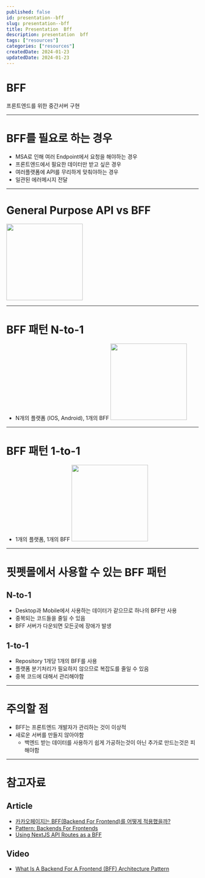 ```yaml
---
published: false
id: presentation--bff
slug: presentation--bff
title: Presentation  Bff
description: presentation  bff
tags: ["resources"]
categories: ["resources"]
createdDate: 2024-01-23
updatedDate: 2024-01-23
---
```


# BFF

프론트엔드를 위한 중간서버 구현


---

# BFF를 필요로 하는 경우

- MSA로 인해 여러 Endpoint에서 요청을 해야하는 경우
- 프론트엔드에서 필요한 데이터만 받고 싶은 경우
- 여러플랫폼에 API를 무리하게 맞춰야하는 경우
- 일관된 에러메시지 전달

---

# General Purpose API vs BFF

<img src="https://samnewman.io/pattern-img/bff/general-purpose-api-teams.jpg" width="200"/>

---

# BFF 패턴 N-to-1

- N개의 플랫폼 (IOS, Android), 1개의 BFF
  <img src="https://samnewman.io/pattern-img/bff/generic-mobile-bff.jpg" width="200" />

---

# BFF 패턴 1-to-1

- 1개의 플랫폼, 1개의 BFF
  <img src="https://samnewman.io/pattern-img/bff/one-bff-per-mobile.jpg" width="200" />

---

# 핏펫몰에서 사용할 수 있는 BFF 패턴

## N-to-1

- Desktop과 Mobile에서 사용하는 데이터가 같으므로 하나의 BFF만 사용
- 중복되는 코드들을 줄일 수 있음
- BFF 서버가 다운되면 모든곳에 장애가 발생

## 1-to-1

- Repository 1개당 1개의 BFF를 사용
- 플랫폼 분기처리가 필요하지 않으므로 복잡도를 줄일 수 있음
- 중복 코드에 대해서 관리해야함

---

# 주의할 점

- BFF는 프론트엔드 개발자가 관리하는 것이 이상적
- 새로운 서버를 만들지 않아야함
  - 백엔드 받는 데이터를 사용하기 쉽게 가공하는것이 아닌 추가로 만드는것은 피해야함

---

# 참고자료

## Article

- [카카오페이지는 BFF(Backend For Frontend)를 어떻게 적용했을까?](https://fe-developers.kakaoent.com/2022/220310-kakaopage-bff/)
- [Pattern: Backends For Frontends](https://samnewman.io/patterns/architectural/bff/)
- [Using NextJS API Routes as a BFF](https://medium.com/codex/using-nextjs-api-routes-as-a-bff-4c5065d2dbae)

## Video

- [What Is A Backend For A Frontend (BFF) Architecture Pattern](https://www.youtube.com/watch?v=SSo-z16wEnc)
